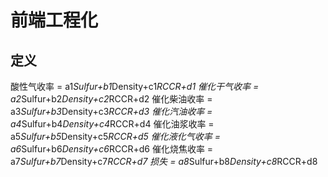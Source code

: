 # 前端工程化

## 定义

酸性气收率 = a1*Sulfur+b1*Density+c1*RCCR+d1
催化干气收率 = a2*Sulfur+b2*Density+c2*RCCR+d2
催化柴油收率 = a3*Sulfur+b3*Density+c3*RCCR+d3
催化汽油收率 = a4*Sulfur+b4*Density+c4*RCCR+d4
催化油浆收率 = a5*Sulfur+b5*Density+c5*RCCR+d5
催化液化气收率 = a6*Sulfur+b6*Density+c6*RCCR+d6
催化烧焦收率 = a7*Sulfur+b7*Density+c7*RCCR+d7
损失 = a8*Sulfur+b8*Density+c8*RCCR+d8
